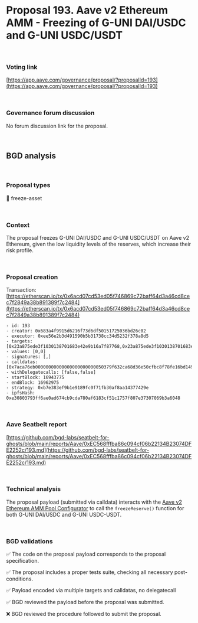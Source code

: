 # Proposal 193. Aave v2 Ethereum AMM - Freezing of G-UNI DAI/USDC and G-UNI USDC/USDT

<br>

### Voting link

[https://app.aave.com/governance/proposal/?proposalId=193](https://app.aave.com/governance/proposal/?proposalId=193)

<br>

### Governance forum discussion

No forum discussion link for the proposal.

<br>

## BGD analysis

<br>

### Proposal types

:ice_cube: freeze-asset

<br>

### Context

The proposal freezes G-UNI DAI/USDC and G-UNI USDC/USDT on Aave v2 Ethereum, given the low liquidity levels of the reserves, which increase their risk profile.

<br>

### Proposal creation

Transaction: [https://etherscan.io/tx/0x6acd07cd53ed05f746869c72baff64d3a46cd8cec7f2849a38b891389f7c2484](https://etherscan.io/tx/0x6acd07cd53ed05f746869c72baff64d3a46cd8cec7f2849a38b891389f7c2484)

```
- id: 193
- creator: 0x683a4f9915d6216f73d6df50151725036bd26c02
- executor: 0xee56e2b3d491590b5b31738cc34d5232f378a8d5
- targets: [0x23a875ede3f1030138701683e42e9b16a7f87768,0x23a875ede3f1030138701683e42e9b16a7f87768]
- values: [0,0]
- signatures: [,]
- calldatas: [0x7aca76eb00000000000000000000000050379f632ca68d36e50cfbc8f78fe16bd1499d1e,0x7aca76eb000000000000000000000000d2eec91055f07fe24c9ccb25828ecfefd4be0c41]
- withDelegatecalls: [false,false]
- startBlock: 16943775
- endBlock: 16962975
- strategy: 0xb7e383ef9b1e9189fc0f71fb30af8aa14377429e
- ipfsHash: 0xe30803793ff6ae0ad674cb9cda780af6183cf51c1757f807e37307069b3a6048
```

<br>

### Aave Seatbelt report

[https://github.com/bgd-labs/seatbelt-for-ghosts/blob/main/reports/Aave/0xEC568fffba86c094cf06b22134B23074DFE2252c/193.md](https://github.com/bgd-labs/seatbelt-for-ghosts/blob/main/reports/Aave/0xEC568fffba86c094cf06b22134B23074DFE2252c/193.md)


<br>

### Technical analysis

The proposal payload (submitted via calldata) interacts with the [Aave v2 Ethereum AMM Pool Configurator](https://etherscan.io/address/0x23a875ede3f1030138701683e42e9b16a7f87768) to call the `freezeReserve()` function for both G-UNI DAI/USDC and G-UNI USDC-USDT.

<br>

### BGD validations

:white_check_mark: The code on the proposal payload corresponds to the proposal specification.

:white_check_mark: The proposal includes a proper tests suite, checking all necessary post-conditions.

:white_check_mark: Payload encoded via multiple targets and calldatas, no delegatecall

:white_check_mark: BGD reviewed the payload before the proposal was submitted.

:x: BGD reviewed the procedure followed to submit the proposal.

